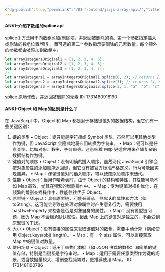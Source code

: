 ```yaml
---
{"dg-publish":true,"permalink":"/01-frontend/js/js-array-apis/","title":"js 数组api整理","created":"2024-11-11T14:26:04.309+08:00","updated":"2024-11-13T14:58:20.806+08:00"}
---
```


#### ANKI-介绍下数组的splice api
splice() 方法用于向数组添加/删除项，并返回被删除的项。第一个参数指定插入或删除的数组位置/索引，而可选的第二个参数指示要删除的元素数量。每个额外的参数都会被添加到数组中。
```js
let arrayIntegersOriginal1 = [1, 2, 3, 4, 5];
let arrayIntegersOriginal2 = [1, 2, 3, 4, 5];
let arrayIntegersOriginal3 = [1, 2, 3, 4, 5];
// 
let arrayIntegers1 = arrayIntegersOriginal1.splice(0, 2); // returns [1, 2]; original array: [3, 4, 5]
let arrayIntegers2 = arrayIntegersOriginal2.splice(3); // returns [4, 5]; original array: [1, 2, 3]
let arrayIntegers3 = arrayIntegersOriginal3.splice(3, 1, "a", "b", "c"); //returns [4]; original array: [1, 2, 3, "a", "b", "c", 5]
```
splice 原地修改，并返回被删除的元素
ID: 1731480918190

#### ANKI-Object 和 Map的区别是什么？
在 JavaScript 中，Object 和 Map 都是用于存储键值对的数据结构，但它们有一些关键区别：
1. 键的类型
	•	Object：键只能是字符串或 Symbol 类型。虽然可以用其他类型作为键，但 JavaScript 会隐式地将它们转换为字符串。
	•	Map：键可以是任意类型，比如对象、数字、字符串等。这意味着 Map 更适合用来存储复杂的数据结构作为键。
2. 键值对的顺序
	•	Object：没有明确的插入顺序。虽然现代 JavaScript 引擎会按对象属性的添加顺序返回键，但它没有被官方标准严格定义，行为可能因实现而异。
	•	Map：保留键值对的插入顺序，可以按照添加顺序来迭代。
3. 性能
	•	Object：当用作哈希表时，由于 Object 的结构和特性，其性能可能不如 Map 高效，尤其在频繁的增删操作中。
	•	Map：专为键值对操作优化，在频繁的增删查找操作中，性能往往优于 Object。
4. 原型链
	•	Object：具有原型链，可能会继承一些默认的属性和方法（如 toString）。这可能会导致在处理对象属性时产生意外行为，需要使用 hasOwnProperty 来检查是否是对象自身的属性。
	•	Map：没有原型链问题，因为 Map 不会继承默认属性，因此 Map 上的键值对是独立的，不会受到原型链的干扰。
5. 大小
	•	Object：没有直接的属性来获取键值对的数量，需要手动计算（例如使用 Object.keys(obj).length）。
	•	Map：有一个 size 属性，可以直接获取 Map 中的键值对数量。
6. 使用场景
	•	Object：适用于结构化数据（如 JSON 格式的数据）和简单的键值存储，特别是当键都是字符串时。
	•	Map：适用于需要任意类型作为键的场景，或当数据量较大、增删查找频繁时，更推荐使用 Map。
ID: 1731481100786
